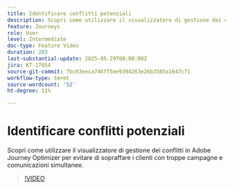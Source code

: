 ```yaml
---
title: Identificare conflitti potenziali
description: Scopri come utilizzare il visualizzatore di gestione dei conflitti in Adobe Journey Optimizer per evitare di sopraffare i clienti con troppe campagne e comunicazioni simultanee.
feature: Journeys
role: User
level: Intermediate
doc-type: Feature Video
duration: 203
last-substantial-update: 2025-05-29T00:00:00Z
jira: KT-17854
source-git-commit: 7bc03eeca746ff5ee9394263e26b3585a1647c71
workflow-type: tm+mt
source-wordcount: '52'
ht-degree: 11%

---
```



# Identificare conflitti potenziali

Scopri come utilizzare il visualizzatore di gestione dei conflitti in Adobe Journey Optimizer per evitare di sopraffare i clienti con troppe campagne e comunicazioni simultanee.

>[!VIDEO](https://video.tv.adobe.com/v/3435528/?learn=on&enablevpops)
